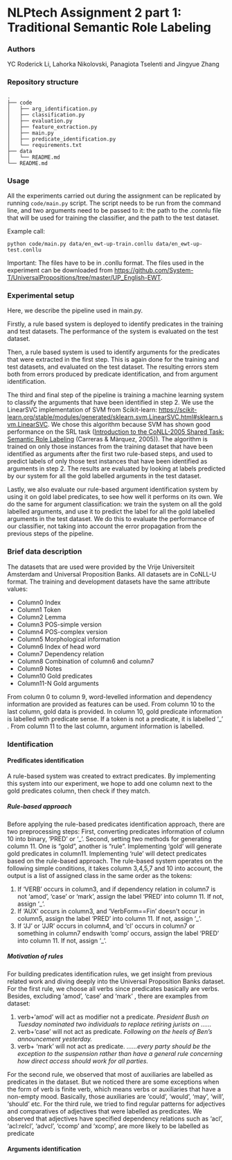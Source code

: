 # NLPtech Assignment 2 part 1: Traditional Semantic Role Labeling

### Authors
YC Roderick Li, Lahorka Nikolovski, Panagiota Tselenti and Jingyue Zhang

### Repository structure
```
.
├── code
│   ├── arg_identification.py
│   ├── classification.py
│   ├── evaluation.py
│   ├── feature_extraction.py
│   ├── main.py
│   ├── predicate_identification.py
│   └── requirements.txt
├── data
│   └── README.md
└── README.md
```

### Usage
All the experiments carried out during the assignment can be replicated by running `code/main.py` script. The script needs to be run from the command line, and two arguments need to be passed to it: the path to the .connlu file that will be used for training the classifier, and the path to the test dataset. 


Example call:
```
python code/main.py data/en_ewt-up-train.conllu data/en_ewt-up-test.conllu
```

Important: The files have to be in .conllu format. The files used in the experiment can be downloaded from https://github.com/System-T/UniversalPropositions/tree/master/UP_English-EWT.

### Experimental setup
Here, we describe the pipeline used in main.py.

Firstly, a rule based system is deployed to identify predicates in the training and test datasets. The performance of the system is evaluated on the test dataset. 

Then, a rule based system is used to identify arguments for the predicates that were extracted in the first step. This is again done for the training and test datasets, and evaluated on the test dataset. The resulting errors stem both from errors produced by predicate identification, and from argument identification.

The third and final step of the pipeline is training a machine learning system to classify the arguments that have been identified in step 2. We use the LinearSVC implementation of SVM from Scikit-learn: https://scikit-learn.org/stable/modules/generated/sklearn.svm.LinearSVC.html#sklearn.svm.LinearSVC. We chose this algorithm because SVM has shown good performance on the SRL task ([Introduction to the CoNLL-2005 Shared Task: Semantic Role Labeling](https://aclanthology.org/W05-0620) (Carreras & Màrquez, 2005)). 
The algorithm is trained on only those instances from the training dataset that have been identified as arguments after the first two rule-based steps, and used to predict labels of only those test instances that have been identified as arguments in step 2. The results are evaluated by looking at labels predicted by our system for all the gold labelled arguments in the test dataset.

Lastly, we also evaluate our rule-based argument identification system by using it on gold label predicates, to see how well it performs on its own. We do the same for argument classification: we train the system on all the gold labelled arguments, and use it to predict the label for all the gold labelled arguments in the test 
dataset. We do this to evaluate the performance of our classifier, not taking into account the error propagation from the previous steps of the pipeline.

### Brief data description
The datasets that are used were provided by the Vrije Universiteit Amsterdam and Universal Proposition Banks. All datasets are in CoNLL-U format. The training and development datasets have the same attribute values:
* Column0  Index
* Column1  Token
* Column2  Lemma
* Column3  POS-simple version
* Column4  POS-complex version
* Column5  Morphological information
* Column6  Index of head word
* Column7  Dependency relation
* Column8  Combination of column6 and column7
* Column9  Notes
* Column10 Gold predicates
* Column11-N Gold arguments

From column 0 to column 9, word-levelled information and dependency information are provided as features can be used. From column 10 to the last column, gold data is provided. In column 10, gold predicate information is labelled with predicate sense. If a token is not a predicate, it is labelled ‘_’ . From column 11 to the last column, argument information is labelled.

### Identification
#### Predificates identification
A rule-based system was created to extract predicates. By implementing this system into our experiment, we hope to add one column next to the gold predicates column, then check if they match.
##### Rule-based approach
Before applying the rule-based predicates identification approach, there are two preprocessing steps: First, converting predicates information of column 10 into binary, ‘PRED’ or ‘_’.  Second, setting two methods for generating column 11. One is “gold”, another is “rule”. Implementing ‘gold’ will generate gold predicates in column11. Implementing ‘rule’ will detect predicates based on the rule-based approach.
The rule-based system operates on the following simple conditions, it takes column 3,4,5,7 and 10 into account, the output is a list of assigned class in the same order as the tokens:
1) If ‘VERB’ occurs in column3, and if dependency relation in column7 is not ‘amod’, ‘case’ or ‘mark’, assign the label ‘PRED’ into column 11. If not, assign ‘_’.
2) If ‘AUX’ occurs in column3, and ‘VerbForm==Fin’ doesn't occur in column5, assign the label ‘PRED’ into column 11. If not, assign ‘_’.
3) If ‘JJ’ or ‘JJR’ occurs in column4, and ‘cl’ occurs in column7 or something in column7 endswith ‘comp’ occurs, assign the label ‘PRED’ into column 11. If not, assign ‘_’.
##### Motivation of rules
For building predicates identification rules, we get insight from previous related work and diving deeply into the Universal Proposition Banks dataset.  
For the first rule, we choose all verbs since predicates basically are verbs. Besides, excluding ‘amod’, ‘case’ and ‘mark’ , there are examples from dataset:
1) verb+‘amod’ will act as modifier not a predicate.
    *President Bush on Tuesday nominated two individuals to replace _retiring_ jurists on ……*
2) verb+’case’ will not act as predicate.
    *_Following_ on the heels of Ben’s announcement yesterday.*
3) verb+ ‘mark’ will not act as predicate.
    *……every party should be the exception to the suspension rather than have a general rule _concerning_ how direct access should work for all parties.*

For the second rule, we observed that most of auxiliaries are labelled as predicates in the dataset. But we noticed there are some exceptions when the form of verb is finite verb, which means verbs or auxiliaries that have a non-empty mood. Basically, those auxiliaries are ‘could’, ‘would’, ‘may’, ‘will’, ‘should’ etc. 
For the third rule, we tried to find regular patterns for adjectives and comparatives of adjectives that were labelled as predicates. We observed that adjectives have specified dependency relations such as ‘acl’, ‘acl:relcl’, ‘advcl’, ‘ccomp’ and ‘xcomp’, are more likely to be labelled as predicate


#### Arguments identification

